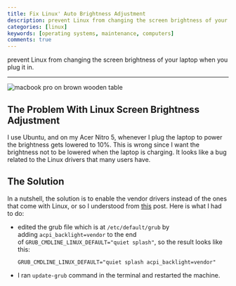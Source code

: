 ```yaml
---
title: Fix Linux' Auto Brightness Adjustment
description: prevent Linux from changing the screen brightness of your laptop when you plug it in.
categories: [linux]
keywords: [operating systems, maintenance, computers]
comments: true
---
```


prevent Linux from changing the screen brightness of your laptop when you plug it in.

---

![macbook pro on brown wooden table](https://images.unsplash.com/photo-1599299009482-3b5326fc52e4?crop=entropy&cs=tinysrgb&fit=max&fm=jpg&ixid=Mnw5MDg0MHwwfDF8c2VhcmNofDF8fExhcHRvcCUyMGxpbnV4fGVufDB8fHx8MTY1MjAzNDgwMg&ixlib=rb-1.2.1&q=80&w=1080 "Vinayak Sharma")

## The Problem With Linux Screen Brightness Adjustment

I use Ubuntu, and on my Acer Nitro 5, whenever I plug the laptop to power the brightness gets lowered to 10%. This is wrong since I want the brightness not to be lowered when the laptop is charging. It looks like a bug related to the Linux drivers that many users have.

## The Solution

In a nutshell, the solution is to enable the vendor drivers instead of the ones that come with Linux, or so I understood from [this](https://www.debugpoint.com/2016/10/2-ways-fix-laptop-brightness-problem-ubuntu-linux/) post. Here is what I had to do:

- edited the grub file which is at `/etc/default/grub` by adding `acpi_backlight=vendor` to the end of `GRUB_CMDLINE_LINUX_DEFAULT="quiet splash"`, so the result looks like this:
  
  ```
  GRUB_CMDLINE_LINUX_DEFAULT="quiet splash acpi_backlight=vendor"
  ```

-  I ran `update-grub` command in the terminal and restarted the machine.
